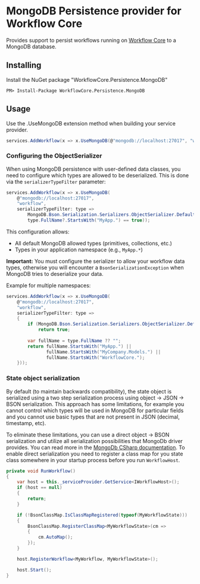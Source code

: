 # MongoDB Persistence provider for Workflow Core

Provides support to persist workflows running on [Workflow Core](../../README.md) to a MongoDB database.

## Installing

Install the NuGet package "WorkflowCore.Persistence.MongoDB"

```
PM> Install-Package WorkflowCore.Persistence.MongoDB
```

## Usage

Use the .UseMongoDB extension method when building your service provider.

```C#
services.AddWorkflow(x => x.UseMongoDB(@"mongodb://localhost:27017", "workflow"));
```

### Configuring the ObjectSerializer

When using MongoDB persistence with user-defined data classes, you need to configure which types are allowed to be deserialized. This is done via the `serializerTypeFilter` parameter:

```C#
services.AddWorkflow(x => x.UseMongoDB(
    @"mongodb://localhost:27017", 
    "workflow",
    serializerTypeFilter: type =>
        MongoDB.Bson.Serialization.Serializers.ObjectSerializer.DefaultAllowedTypes(type) || 
        type.FullName?.StartsWith("MyApp.") == true));
```

This configuration allows:
- All default MongoDB allowed types (primitives, collections, etc.)
- Types in your application namespace (e.g., `MyApp.*`)

**Important:** You must configure the serializer to allow your workflow data types, otherwise you will encounter a `BsonSerializationException` when MongoDB tries to deserialize your data.

Example for multiple namespaces:

```C#
services.AddWorkflow(x => x.UseMongoDB(
    @"mongodb://localhost:27017", 
    "workflow",
    serializerTypeFilter: type =>
    {
        if (MongoDB.Bson.Serialization.Serializers.ObjectSerializer.DefaultAllowedTypes(type))
            return true;
            
        var fullName = type.FullName ?? "";
        return fullName.StartsWith("MyApp.") || 
               fullName.StartsWith("MyCompany.Models.") ||
               fullName.StartsWith("WorkflowCore.");
    }));
```

### State object serialization

By default (to maintain backwards compatibility), the state object is serialized using a two step serialization process using object -> JSON -> BSON serialization.
This approach has some limitations, for example you cannot control which types will be used in MongoDB for particular fields and you cannot use basic types that are not present in JSON (decimal, timestamp, etc).

To eliminate these limitations, you can use a direct object -> BSON serialization and utilize all serialization possibilities that MongoDb driver provides. You can read more in the [MongoDb CSharp documentation](https://mongodb.github.io/mongo-csharp-driver/1.11/serialization/).
To enable direct serialization you need to register a class map for you state class somewhere in your startup process before you run `WorkflowHost`.

```C#
private void RunWorkflow()
{
    var host = this._serviceProvider.GetService<IWorkflowHost>();
    if (host == null)
    {
        return;
    }

    if (!BsonClassMap.IsClassMapRegistered(typeof(MyWorkflowState)))
    {
        BsonClassMap.RegisterClassMap<MyWorkflowState>(cm =>
        {
            cm.AutoMap();
        });
    }

    host.RegisterWorkflow<MyWorkflow, MyWorkflowState>();

    host.Start();
}

```
